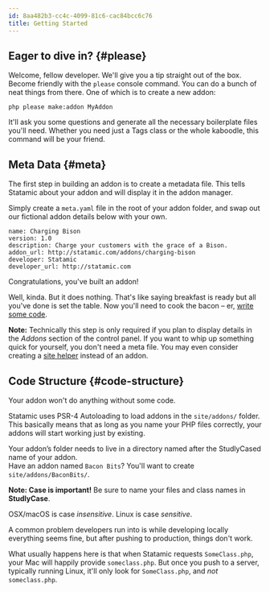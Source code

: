 ```yaml
---
id: 8aa482b3-cc4c-4099-81c6-cac84bcc6c76
title: Getting Started
---
```

## Eager to dive in? {#please}

Welcome, fellow developer. We'll give you a tip straight out of the box. Become friendly with the `please` console command. You can do a bunch of neat things from there. One of which is to create a new addon:

``` .language-bash
php please make:addon MyAddon
```

It'll ask you some questions and generate all the necessary boilerplate files you'll need. Whether you need just a Tags class or the whole kaboodle, this command will be your friend.

## Meta Data {#meta}

The first step in building an addon is to create a metadata file. This tells Statamic about your addon and will display it in the addon manager.

Simply create a `meta.yaml` file in the root of your addon folder, and swap out our fictional addon details below with your own.

``` .language-yaml
name: Charging Bison
version: 1.0
description: Charge your customers with the grace of a Bison.
addon_url: http://statamic.com/addons/charging-bison
developer: Statamic
developer_url: http://statamic.com
```

Congratulations, you've built an addon!

Well, kinda. But it does nothing. That's like saying breakfast is ready but all you've done is set the table.
Now you'll need to cook the bacon – er, [write some code](#code-structure).

**Note:** Technically this step is only required if you plan to display details in the _Addons_ section of the control panel. If you want to whip up something quick for yourself, you don't need a meta file. You may even consider creating a [site helper](/addons/site-helpers) instead of an addon.


## Code Structure {#code-structure}

Your addon won't do anything without some code.

Statamic uses PSR-4 Autoloading to load addons in the `site/addons/` folder. This basically means that as long as you name your PHP files correctly, your addons will start working just by existing.

Your addon’s folder needs to live in a directory named after the StudlyCased name of your addon.  
Have an addon named `Bacon Bits`? You'll want to create `site/addons/BaconBits/`.

**Note: Case is important!** Be sure to name your files and class names in **StudlyCase**.

OSX/macOS is case _insensitive_. Linux is case _sensitive_.

A common problem developers run into is while developing locally everything seems fine, but after pushing to production, things don't work.

What usually happens here is that when Statamic requests `SomeClass.php`, your Mac will happily provide `someclass.php`. But once you push to a server, typically running Linux, it'll only look for `SomeClass.php`, and _not_ `someclass.php`.
